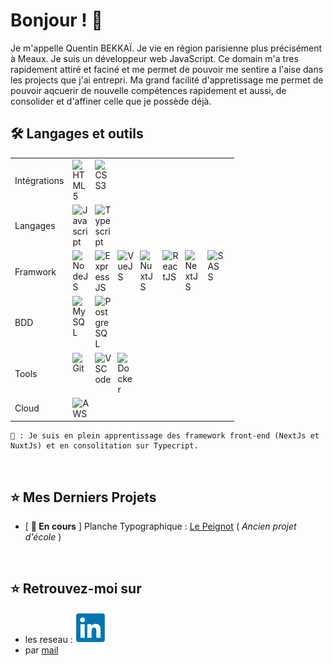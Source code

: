 # Bonjour ! 👋
Je m'appelle Quentin BEKKAÏ. Je vie en région parisienne plus précisément à Meaux. Je suis un développeur web JavaScript. Ce domain m'a tres rapidement attiré et faciné et me permet de pouvoir me sentire a l'aise dans les projects que j'ai entrepri. Ma grand facilité d'appretissage me permet de pouvoir aqcuerir de nouvelle compétences rapidement et aussi, de consolider et d'affiner celle que je possède déjà.
<br/>

## 🛠️ Langages et outils

|||
|---|---|
|Intégrations| <img align="left" alt="HTML5" width="26px" src="https://cdn.jsdelivr.net/gh/devicons/devicon/icons/html5/html5-original.svg" style="padding-right:10px;" /><img align="left" alt="CSS3" width="26px" src="https://cdn.jsdelivr.net/gh/devicons/devicon/icons/css3/css3-original.svg" style="padding-right:10px;" />
|Langages| <img align="left" alt="Javascript" width="26px" src="https://cdn.jsdelivr.net/gh/devicons/devicon/icons/javascript/javascript-original.svg" style="padding-right:10px;" /><img align="left" alt="Typescript" width="26px" src="https://cdn.jsdelivr.net/gh/devicons/devicon/icons/typescript/typescript-original.svg" style="padding-right:10px;" />
|Framwork| <img align="left" alt="NodeJS" width="26px" src="https://cdn.jsdelivr.net/gh/devicons/devicon/icons/nodejs/nodejs-original.svg" style="padding-right:10px;" /><img align="left" alt="ExpressJS" width="26px" src="https://cdn.jsdelivr.net/gh/devicons/devicon/icons/express/express-original.svg" style="padding-right:10px;" /><img align="left" alt="VueJS" width="26px" src="https://cdn.jsdelivr.net/gh/devicons/devicon/icons/vuejs/vuejs-original.svg" style="padding-right:10px;" /><img align="left" alt="NuxtJS" width="26px" src="https://cdn.jsdelivr.net/gh/devicons/devicon/icons/nuxtjs/nuxtjs-original.svg" style="padding-right:10px;" /><img align="left" alt="ReactJS" width="26px" src="https://cdn.jsdelivr.net/gh/devicons/devicon/icons/react/react-original.svg" style="padding-right:10px;" /><img align="left" alt="NextJS" width="26px" src="https://cdn.jsdelivr.net/gh/devicons/devicon/icons/nextjs/nextjs-original.svg" style="padding-right:10px;" /><img align="left" alt="SASS" width="26px" src="https://cdn.jsdelivr.net/gh/devicons/devicon/icons/sass/sass-original.svg" style="padding-right:10px;" />
|BDD| <img align="left" alt="MySQL" width="26px" src="https://cdn.jsdelivr.net/gh/devicons/devicon/icons/mysql/mysql-original.svg" style="padding-right:10px;" /><img align="left" alt="PostgreSQL" width="26px" src="https://cdn.jsdelivr.net/gh/devicons/devicon/icons/postgresql/postgresql-original.svg" style="padding-right:10px;" />
|Tools| <img align="left" alt="Git" width="26px" src="https://cdn.jsdelivr.net/gh/devicons/devicon/icons/git/git-original.svg" style="padding-right:10px;" /><img align="left" alt="VSCode" width="26px" src="https://cdn.jsdelivr.net/gh/devicons/devicon/icons/vscode/vscode-original.svg" style="padding-right:10px;" /><img align="left" alt="Docker" width="26px" src="https://cdn.jsdelivr.net/gh/devicons/devicon/icons/docker/docker-original.svg" style="padding-right:10px;" />
|Cloud| <img align="left" alt="AWS" width="26px" src="https://cdn.jsdelivr.net/gh/devicons/devicon/icons/amazonwebservices/amazonwebservices-original.svg" style="padding-right:10px;" />


    📝 : Je suis en plein apprentissage des framework front-end (NextJs et NuxtJs) et en consolitation sur Typecript.

<br/>

## ⭐️ Mes Derniers Projets

- [ **🔸 En cours** ] Planche Typographique : [Le Peignot](https://peignot.bekkai.fr) ( _Ancien projet d'école_ )

<br/>

## ⭐️ Retrouvez-moi sur 

- les reseau : [![](./icons/linkedin.svg)](https://www.linkedin.com/in/quentinbekkai/)
- par [mail](mailto:quentinbekkai@gmail.com)



